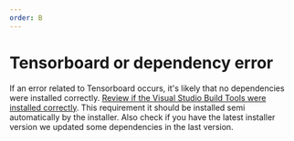 ```yaml
---
order: B
---
```

# Tensorboard or dependency error

If an error related to Tensorboard occurs, it's likely that no dependencies were installed correctly. [Review if the Visual Studio Build Tools were installed correctly](../../faq/general/check_buildtools_installed.md). This requirement it should be installed semi automatically by the installer. Also check if you have the latest installer version we updated some dependencies in the last version.